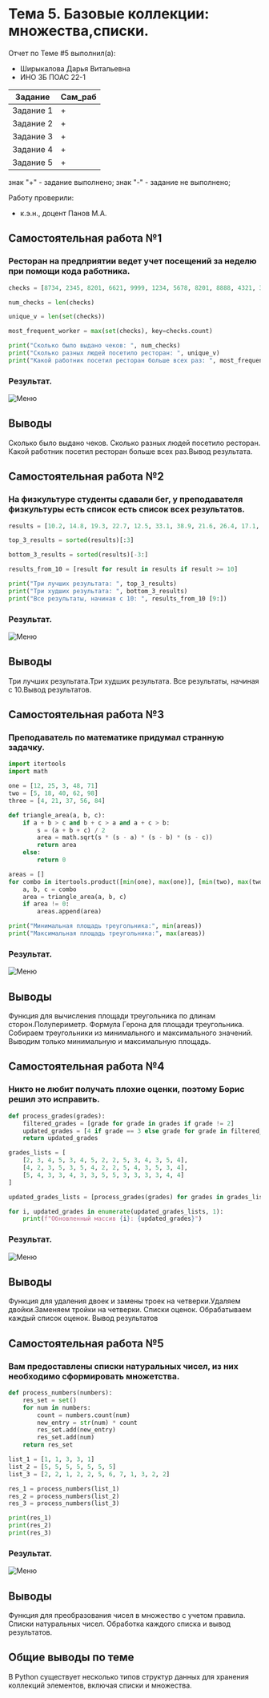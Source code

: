 # Тема 5. Базовые коллекции: множества,списки. 
Отчет по Теме #5 выполнил(а):
- Ширыкалова Дарья Витальевна
- ИНО ЗБ ПОАС 22-1

| Задание | Сам_раб |
| ------ | ------ |
| Задание 1 | + |
| Задание 2 | + |
| Задание 3 | + |
| Задание 4 | + |
| Задание 5 | + |

знак "+" - задание выполнено; знак "-" - задание не выполнено;

Работу проверили:
- к.э.н., доцент Панов М.А.

## Самостоятельная работа №1
### Ресторан на предприятии ведет учет посещений за неделю при помощи кода работника.

```python
checks = [8734, 2345, 8201, 6621, 9999, 1234, 5678, 8201, 8888, 4321, 3365, 1478, 9865, 5555, 7777, 9998, 1111, 2222, 3333, 4444, 5556, 6666, 5410, 7778, 8889, 4445, 1439, 9604, 8201, 3365, 7502, 3016, 4928, 5837, 8201, 2643, 5017, 9682, 8530, 3250, 7193, 9051, 4506, 1987, 3365, 5410, 7168, 7777, 9865, 5678, 8201, 4445, 3016, 4506, 4506]

num_checks = len(checks)

unique_v = len(set(checks))

most_frequent_worker = max(set(checks), key=checks.count)

print("Сколько было выдано чеков: ", num_checks)
print("Сколько разных людей посетило ресторан: ", unique_v)
print("Какой работник посетил ресторан больше всех раз: ", most_frequent_worker)
```
### Результат.
![Меню](https://github.com/Davishir/Software_engineering/blob/Tema_5/img/tema_5/Capture001.png)

## Выводы

Сколько было выдано чеков. Сколько разных людей посетило ресторан. Какой работник посетил ресторан больше всех раз.Вывод результата.

## Самостоятельная работа №2
### На физкультуре студенты сдавали бег, у преподавателя физкультуры есть список есть список всех результатов.

```python
results = [10.2, 14.8, 19.3, 22.7, 12.5, 33.1, 38.9, 21.6, 26.4, 17.1, 30.2, 35.7, 16.9, 27.8, 24.5, 16.3, 18.7, 31.9, 12.9, 37.4]

top_3_results = sorted(results)[:3]

bottom_3_results = sorted(results)[-3:]

results_from_10 = [result for result in results if result >= 10]

print("Три лучших результата: ", top_3_results)
print("Три худших результата: ", bottom_3_results)
print("Все результаты, начиная с 10: ", results_from_10 [9:])

```
### Результат.
![Меню](https://github.com/Davishir/Software_engineering/blob/Tema_5/img/tema_5/Capture002.png)

## Выводы

Три лучших результата.Три худших результата. Все результаты, начиная с 10.Вывод результатов. 
  
## Самостоятельная работа №3
### Преподаватель по математике придумал странную задачку. 

```python
import itertools
import math

one = [12, 25, 3, 48, 71]
two = [5, 18, 40, 62, 98]
three = [4, 21, 37, 56, 84]

def triangle_area(a, b, c):
    if a + b > c and b + c > a and a + c > b:
        s = (a + b + c) / 2
        area = math.sqrt(s * (s - a) * (s - b) * (s - c))
        return area
    else:
        return 0

areas = []
for combo in itertools.product([min(one), max(one)], [min(two), max(two)], [min(three), max(three)]):
    a, b, c = combo
    area = triangle_area(a, b, c)
    if area != 0:
        areas.append(area)

print("Минимальная площадь треугольника:", min(areas))
print("Максимальная площадь треугольника:", max(areas))

```
### Результат.
![Меню](https://github.com/Davishir/Software_engineering/blob/Tema_5/img/tema_5/Capture003.png)

## Выводы
Функция для вычисления площади треугольника по длинам сторон.Полупериметр. Формула Герона для площади треугольника. Собираем треугольники из минимального и максимального значений. Выводим только минимальную и максимальную площадь.

## Самостоятельная работа №4
### Никто не любит получать плохие оценки, поэтому Борис решил это исправить. 

```python
def process_grades(grades):
    filtered_grades = [grade for grade in grades if grade != 2]  
    updated_grades = [4 if grade == 3 else grade for grade in filtered_grades]  
    return updated_grades

grades_lists = [
    [2, 3, 4, 5, 3, 4, 5, 2, 2, 5, 3, 4, 3, 5, 4],
    [4, 2, 3, 5, 3, 5, 4, 2, 2, 5, 4, 3, 5, 3, 4],
    [5, 4, 3, 3, 4, 3, 3, 5, 5, 3, 3, 3, 3, 4, 4]
]

updated_grades_lists = [process_grades(grades) for grades in grades_lists]

for i, updated_grades in enumerate(updated_grades_lists, 1):
    print(f"Обновленный массив {i}: {updated_grades}")

```
### Результат.
![Меню](https://github.com/Davishir/Software_engineering/blob/Tema_5/img/tema_5/Capture004.png)

## Выводы
Функция для удаления двоек и замены троек на четверки.Удаляем двойки.Заменяем тройки на четверки. Списки оценок. Обрабатываем каждый список оценок. Вывод результатов

## Самостоятельная работа №5
### Вам предоставлены списки натуральных чисел, из них необходимо сформировать множетства.
```python
def process_numbers(numbers):
    res_set = set()
    for num in numbers:
        count = numbers.count(num)
        new_entry = str(num) * count
        res_set.add(new_entry)
        res_set.add(num)
    return res_set

list_1 = [1, 1, 3, 3, 1]
list_2 = [5, 5, 5, 5, 5, 5, 5]
list_3 = [2, 2, 1, 2, 2, 5, 6, 7, 1, 3, 2, 2]

res_1 = process_numbers(list_1)
res_2 = process_numbers(list_2)
res_3 = process_numbers(list_3)

print(res_1)
print(res_2)
print(res_3)
```
### Результат.
![Меню](https://github.com/Davishir/Software_engineering/blob/Tema_5/img/tema_5/Capture005.png)

## Выводы
Функция для преобразования чисел в множество с учетом правила. Списки натуральных чисел. Обработка каждого списка и вывод результатов.

## Общие выводы по теме
В Python существует несколько типов структур данных для хранения коллекций элементов, включая списки и множества.
